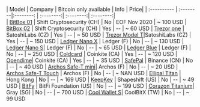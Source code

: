 | Model      | Company   | Bitcoin only available | Info | Price|
| :----------  | :--------|:--------:    | :--------:| :--------:| :--------:|  
| [BitBox 01](https://shiftcrypto.ch/bitbox01/) | Shift Cryptosecurity (CH) | No | EOF Nov 2020 | ~ 100 USD
| [BitBox 02](https://shiftcrypto.ch/bitbox02/) | Shift Cryptosecurity (CH) | Yes |  -- | ~ 60 USD
| [Trezor one](https://shop.trezor.io/product/trezor-one-white?h=7472657a6f722e696f) |  SatoshiLabs (CZ) | Yes | -- | ~ 50 USD
| [Trezor Model T](https://shop.trezor.io/product/trezor-model-t)|SatoshiLabs (CZ) | Yes | -- | ~ 150 USD
| [Ledger Nano X](https://shop.ledger.com/pages/ledger-nano-x) | Ledger (F) | No | -- | ~ 130 USD
| [Ledger Nano S](https://shop.ledger.com/products/ledger-nano-s)| Ledger (F) | No | -- | ~ 65 USD
| [Ledger Blue](https://shop.ledger.com/products/ledger-blue) | Ledger (F) | No | -- | ~ 250 USD
| [Coldcard](https://coldcardwallet.com/) | Coinkite (CA) | Yes | -- | ~ 120 USD
| [Opendime](https://opendime.com/)| Coinkite (CA) | Yes | -- | ~ 35 USD
| [SafePal](https://shop.safepal.io/products/safepal-hardware-wallte-s1-bitcoin-wallet) | Binance (CN) | No |  -- | ~ 40 USD
| [Archos Safe-T mini](https://www.archos.com/de/products/crypto/archos_safetmini/index.html)| Archos (F) | No |  -- | ~ 20 USD
| [Archos Safe-T Touch](https://www.archos.com/de/products/crypto/archos_safettouch/index.html) | Archos (F) | No | -- | ~ NAN USD
| [Ellipal Titan](https://www.ellipal.com/collections/ellipal-titan/products/ellipal-titan) | Hong Kong | No | -- | ~ 169 USD
| [KeepKey](https://shapeshift.io/keepkey/) | Shapeshift (US) | No | -- | ~ 49 USD
| [BitFy](https://go.bitfi.com/) | BitFi Foundation (US) | No | -- | ~ 199 USD
| [Corazon Titanium](https://gray.inc/collections/corazon-wallet)| Gray (SG) | No | -- | ~ 700 USD
| [Cool Wallet S](https://www.coolwallet.io/product/coolwallet/)| CoolBitX (TW) | No | -- | ~ 99 USD
